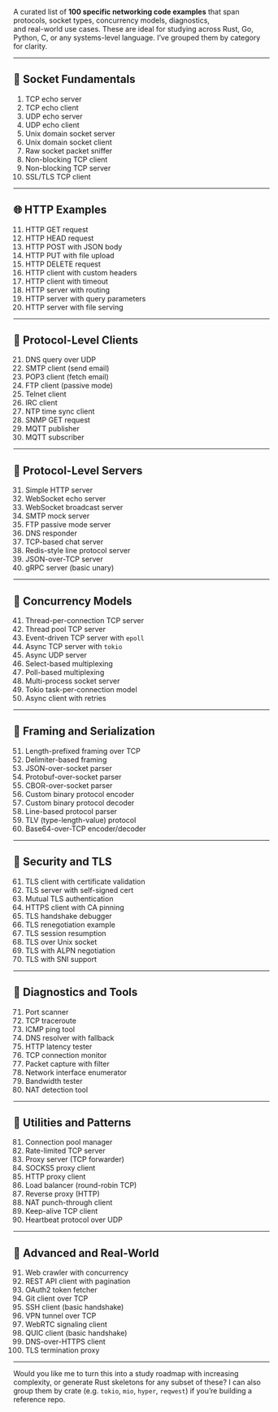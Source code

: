 A curated list of **100 specific networking code examples** that span protocols, socket types, concurrency models, diagnostics,  
and real-world use cases. These are ideal for studying across Rust, Go, Python, C, or any systems-level language. I’ve grouped them by 
category for clarity.

---

## 🔌 Socket Fundamentals
1. TCP echo server  
2. TCP echo client  
3. UDP echo server  
4. UDP echo client  
5. Unix domain socket server  
6. Unix domain socket client  
7. Raw socket packet sniffer  
8. Non-blocking TCP client  
9. Non-blocking TCP server  
10. SSL/TLS TCP client

---

## 🌐 HTTP Examples
11. HTTP GET request  
12. HTTP HEAD request  
13. HTTP POST with JSON body  
14. HTTP PUT with file upload  
15. HTTP DELETE request  
16. HTTP client with custom headers  
17. HTTP client with timeout  
18. HTTP server with routing  
19. HTTP server with query parameters  
20. HTTP server with file serving

---

## 📡 Protocol-Level Clients
21. DNS query over UDP  
22. SMTP client (send email)  
23. POP3 client (fetch email)  
24. FTP client (passive mode)  
25. Telnet client  
26. IRC client  
27. NTP time sync client  
28. SNMP GET request  
29. MQTT publisher  
30. MQTT subscriber

---

## 🔁 Protocol-Level Servers
31. Simple HTTP server  
32. WebSocket echo server  
33. WebSocket broadcast server  
34. SMTP mock server  
35. FTP passive mode server  
36. DNS responder  
37. TCP-based chat server  
38. Redis-style line protocol server  
39. JSON-over-TCP server  
40. gRPC server (basic unary)

---

## 🧵 Concurrency Models
41. Thread-per-connection TCP server  
42. Thread pool TCP server  
43. Event-driven TCP server with `epoll`  
44. Async TCP server with `tokio`  
45. Async UDP server  
46. Select-based multiplexing  
47. Poll-based multiplexing  
48. Multi-process socket server  
49. Tokio task-per-connection model  
50. Async client with retries

---

## 🔄 Framing and Serialization
51. Length-prefixed framing over TCP  
52. Delimiter-based framing  
53. JSON-over-socket parser  
54. Protobuf-over-socket parser  
55. CBOR-over-socket parser  
56. Custom binary protocol encoder  
57. Custom binary protocol decoder  
58. Line-based protocol parser  
59. TLV (type-length-value) protocol  
60. Base64-over-TCP encoder/decoder

---

## 🔐 Security and TLS
61. TLS client with certificate validation  
62. TLS server with self-signed cert  
63. Mutual TLS authentication  
64. HTTPS client with CA pinning  
65. TLS handshake debugger  
66. TLS renegotiation example  
67. TLS session resumption  
68. TLS over Unix socket  
69. TLS with ALPN negotiation  
70. TLS with SNI support

---

## 🧪 Diagnostics and Tools
71. Port scanner  
72. TCP traceroute  
73. ICMP ping tool  
74. DNS resolver with fallback  
75. HTTP latency tester  
76. TCP connection monitor  
77. Packet capture with filter  
78. Network interface enumerator  
79. Bandwidth tester  
80. NAT detection tool

---

## 🧰 Utilities and Patterns
81. Connection pool manager  
82. Rate-limited TCP server  
83. Proxy server (TCP forwarder)  
84. SOCKS5 proxy client  
85. HTTP proxy client  
86. Load balancer (round-robin TCP)  
87. Reverse proxy (HTTP)  
88. NAT punch-through client  
89. Keep-alive TCP client  
90. Heartbeat protocol over UDP

---

## 🧬 Advanced and Real-World
91. Web crawler with concurrency  
92. REST API client with pagination  
93. OAuth2 token fetcher  
94. Git client over TCP  
95. SSH client (basic handshake)  
96. VPN tunnel over TCP  
97. WebRTC signaling client  
98. QUIC client (basic handshake)  
99. DNS-over-HTTPS client  
100. TLS termination proxy

---

Would you like me to turn this into a study roadmap with increasing complexity, or generate Rust skeletons for any subset of these? I can also group them by crate (e.g. `tokio`, `mio`, `hyper`, `reqwest`) if you’re building a reference repo.
